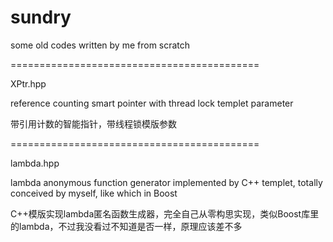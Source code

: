 # sundry
some old codes written by me from scratch

===========================================

XPtr.hpp

  reference counting smart pointer with thread lock templet parameter
  
  带引用计数的智能指针，带线程锁模版参数
  
===========================================  

lambda.hpp

  lambda anonymous function generator implemented by C++ templet, totally conceived by myself, like which in Boost
  
  C++模版实现lambda匿名函数生成器，完全自己从零构思实现，类似Boost库里的lambda，不过我没看过不知道是否一样，原理应该差不多
  
